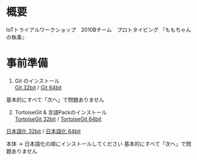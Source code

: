 # 概要
IoTトライアルワークショップ　2010Bチーム　プロトタイピング
『ももちゃんの執事』

# 事前準備

1. Git のインストール  
 [Git 32bit](https://github.com/git-for-windows/git/releases/download/v2.9.3.windows.1/Git-2.9.3-32-bit.exe) / [Git 64bit](https://github.com/git-for-windows/git/releases/download/v2.9.3.windows.1/Git-2.9.3-64-bit.exe)

 基本的にすべて「次へ」で問題ありません

2. TortoiseGit & 言語Packのインストール  
 [TortoiseGit 32bit](https://download.tortoisegit.org/tgit/2.2.0.0/TortoiseGit-2.2.0.0-32bit.msi) / [TortoiseGit 64bit](https://download.tortoisegit.org/tgit/2.2.0.0/TortoiseGit-2.2.0.0-64bit.msi)  

 [日本語化 32bit](https://download.tortoisegit.org/tgit/2.2.0.0/TortoiseGit-LanguagePack-2.2.0.0-32bit-ja.msi) / [日本語化 64bit](https://download.tortoisegit.org/tgit/2.2.0.0/TortoiseGit-LanguagePack-2.2.0.0-64bit-ja.msi)

 本体 → 日本語化の順にインストールしてください
 基本的にすべて「次へ」で問題ありません
